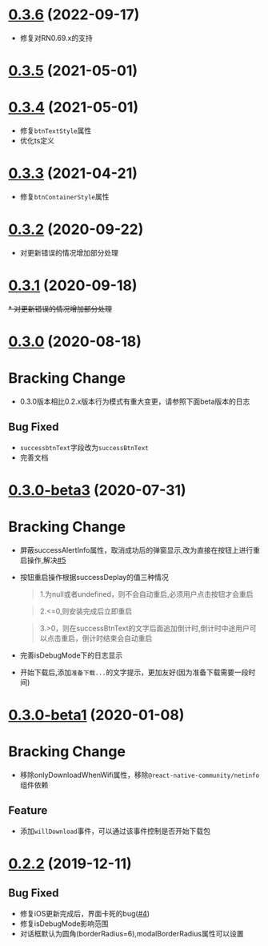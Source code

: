 # [0.3.6]() (2022-09-17)
* 修复对RN0.69.x的支持

# [0.3.5]() (2021-05-01)
# [0.3.4]() (2021-05-01)
* 修复`btnTextStyle`属性
* 优化ts定义

# [0.3.3]() (2021-04-21)
* 修复`btnContainerStyle`属性

# [0.3.2]() (2020-09-22)
* 对更新错误的情况增加部分处理

# [0.3.1]() (2020-09-18)
~~* 对更新错误的情况增加部分处理~~

# [0.3.0]() (2020-08-18)
# Bracking Change
* 0.3.0版本相比0.2.x版本行为模式有重大变更，请参照下面beta版本的日志

## Bug Fixed

* `successbtnText`字段改为`successBtnText`
* 完善文档

# [0.3.0-beta3]() (2020-07-31)
# Bracking Change
* 屏蔽successAlertInfo属性，取消成功后的弹窗显示,改为直接在按钮上进行重启操作,解决[#5](https://github.com/yz1311/teaset-code-push/issues/5)
* 按钮重启操作根据successDeplay的值三种情况
  > 1.为null或者undefined，则不会自动重启,必须用户点击按钮才会重启
  
  > 2.<=0,则安装完成后立即重启
  
  > 3.>0，则在successBtnText的文字后面追加倒计时,倒计时中途用户可以点击重启，倒计时结束会自动重启
* 完善isDebugMode下的日志显示
* 开始下载后,添加`准备下载...`的文字提示，更加友好(因为准备下载需要一段时间)
  


# [0.3.0-beta1]() (2020-01-08)
# Bracking Change
* 移除onlyDownloadWhenWifi属性，移除`@react-native-community/netinfo`组件依赖

## Feature
* 添加`willDownload`事件，可以通过该事件控制是否开始下载包



# [0.2.2]() (2019-12-11)

## Bug Fixed

* 修复iOS更新完成后，界面卡死的bug([#4](https://github.com/yz1311/teaset-code-push/issues/4))
* 修复isDebugMode影响范围
* 对话框默认为圆角(borderRadius=6),modalBorderRadius属性可以设置